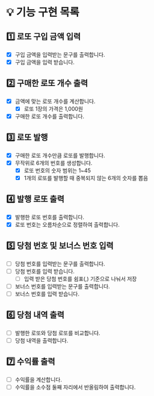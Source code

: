 # 💡 기능 구현 목록

## 1️⃣ 로또 구입 금액 입력

- [x] 구입 금액을 입력받는 문구를 출력합니다.
- [x] 구입 금액을 입력 받습니다.

## 2️⃣ 구매한 로또 개수 출력

- [x] 금액에 맞는 로또 개수를 계산합니다.
    - [x] 로또 1장의 가격은 1,000원
- [x] 구매한 로또 개수를 출력합니다.

## 3️⃣ 로또 발행

- [x] 구매한 로또 개수만큼 로또를 발행합니다.
- [x] 무작위로 6개의 번호를 생성합니다.
    - [x] 로또 번호의 숫자 범위는 1~45
    - [x] 1개의 로또를 발행할 때 중복되지 않는 6개의 숫자를 뽑음

## 4️⃣ 발행 로또 출력

- [x] 발행한 로또 번호를 출력합니다.
- [x] 로또 번호는 오름차순으로 정렬하여 출력합니다.

## 5️⃣ 당첨 번호 및 보너스 번호 입력

- [ ] 당첨 번호를 입력받는 문구를 출력합니다.
- [ ] 당첨 번호를 입력 받습니다.
    - [ ] 입력 받은 당첨 번호를 쉼표(,) 기준으로 나눠서 저장
- [ ] 보너스 번호를 입력받는 문구를 출력합니다.
- [ ] 보너스 번호를 입력 받습니다.

## 6️⃣ 당첨 내역 출력

- [ ] 발행한 로또와 당첨 로또를 비교합니다.
- [ ] 당첨 내역을 출력합니다.

## 7️⃣ 수익률 출력

- [ ] 수익률을 계산합니다.
- [ ] 수익률을 소수점 둘째 자리에서 반올림하여 출력합니다.